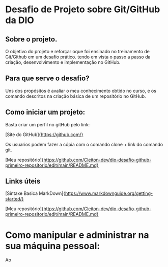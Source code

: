# Desafio de Projeto sobre Git/GitHub da DIO
## Sobre o projeto.

O objetivo do projeto e reforçar oque foi ensinado no treinamento de Git/Github
em um desafio prático. tendo em vista o passo a passo da criação, desenvolvimento 
e implementação no GitHub.

## Para que serve o desafio?

Uns dos propósitos é avaliar o meu conhecimento obtido no curso, e os comando descritos
na criação básica de um repositório no GitHub.

## Como iniciar um projeto:
Basta criar um perfil no gitHub pelo link:

[Site do GitHub]{https://github.com/}

Os usuarios podem fazer a cópia com o comando clone + link do comando git.

[Meu repositório]{https://github.com/Cleiton-dev/dio-desafio-github-primeiro-repositorio/edit/main/README.md}

## Links úteis

[Sintaxe Basica MarkDown]{https://www.markdownguide.org/getting-started/}

[Meu repositório]{https://github.com/Cleiton-dev/dio-desafio-github-primeiro-repositorio/edit/main/README.md}

# Como manipular e administrar na sua máquina pessoal:

Ao 
